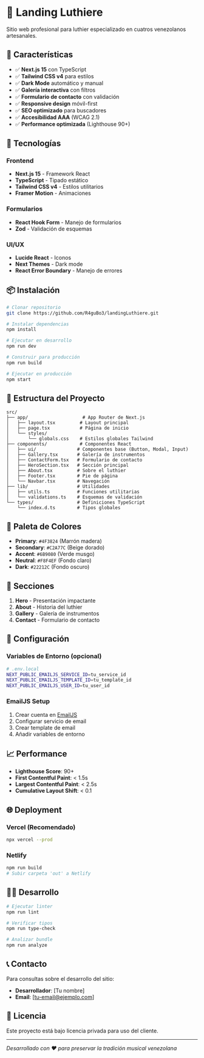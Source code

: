 # 🎸 Landing Luthiere

Sitio web profesional para luthier especializado en cuatros venezolanos artesanales.

## 🎯 Características

- ✅ **Next.js 15** con TypeScript
- ✅ **Tailwind CSS v4** para estilos
- ✅ **Dark Mode** automático y manual
- ✅ **Galería interactiva** con filtros
- ✅ **Formulario de contacto** con validación
- ✅ **Responsive design** móvil-first
- ✅ **SEO optimizado** para buscadores
- ✅ **Accesibilidad AAA** (WCAG 2.1)
- ✅ **Performance optimizada** (Lighthouse 90+)

## 🚀 Tecnologías

### Frontend
- **Next.js 15** - Framework React
- **TypeScript** - Tipado estático
- **Tailwind CSS v4** - Estilos utilitarios
- **Framer Motion** - Animaciones

### Formularios
- **React Hook Form** - Manejo de formularios
- **Zod** - Validación de esquemas

### UI/UX
- **Lucide React** - Iconos
- **Next Themes** - Dark mode
- **React Error Boundary** - Manejo de errores

## 📦 Instalación

```bash
# Clonar repositorio
git clone https://github.com/R4guBo3/landingLuthiere.git

# Instalar dependencias
npm install

# Ejecutar en desarrollo
npm run dev

# Construir para producción
npm run build

# Ejecutar en producción
npm start
```

## 🎨 Estructura del Proyecto

```
src/
├── app/                    # App Router de Next.js
│   ├── layout.tsx         # Layout principal
│   ├── page.tsx           # Página de inicio
│   └── styles/
│       └── globals.css    # Estilos globales Tailwind
├── components/            # Componentes React
│   ├── ui/               # Componentes base (Button, Modal, Input)
│   ├── Gallery.tsx       # Galería de instrumentos
│   ├── ContactForm.tsx   # Formulario de contacto
│   ├── HeroSection.tsx   # Sección principal
│   ├── About.tsx         # Sobre el luthier
│   ├── Footer.tsx        # Pie de página
│   └── Navbar.tsx        # Navegación
├── lib/                  # Utilidades
│   ├── utils.ts          # Funciones utilitarias
│   └── validations.ts    # Esquemas de validación
└── types/                # Definiciones TypeScript
    └── index.d.ts        # Tipos globales
```

## 🎨 Paleta de Colores

- **Primary**: `#4F3824` (Marrón madera)
- **Secondary**: `#C2A77C` (Beige dorado)
- **Accent**: `#6B9080` (Verde musgo)
- **Neutral**: `#F8F4EF` (Fondo claro)
- **Dark**: `#22212C` (Fondo oscuro)

## 📱 Secciones

1. **Hero** - Presentación impactante
2. **About** - Historia del luthier
3. **Gallery** - Galería de instrumentos
4. **Contact** - Formulario de contacto

## 🔧 Configuración

### Variables de Entorno (opcional)

```bash
# .env.local
NEXT_PUBLIC_EMAILJS_SERVICE_ID=tu_service_id
NEXT_PUBLIC_EMAILJS_TEMPLATE_ID=tu_template_id
NEXT_PUBLIC_EMAILJS_USER_ID=tu_user_id
```

### EmailJS Setup

1. Crear cuenta en [EmailJS](https://www.emailjs.com/)
2. Configurar servicio de email
3. Crear template de email
4. Añadir variables de entorno

## 📈 Performance

- **Lighthouse Score**: 90+
- **First Contentful Paint**: < 1.5s
- **Largest Contentful Paint**: < 2.5s
- **Cumulative Layout Shift**: < 0.1

## 🌐 Deployment

### Vercel (Recomendado)
```bash
npx vercel --prod
```

### Netlify
```bash
npm run build
# Subir carpeta 'out' a Netlify
```

## 👨‍💻 Desarrollo

```bash
# Ejecutar linter
npm run lint

# Verificar tipos
npm run type-check

# Analizar bundle
npm run analyze
```

## 📞 Contacto

Para consultas sobre el desarrollo del sitio:
- **Desarrollador**: [Tu nombre]
- **Email**: [tu-email@ejemplo.com]

## 📄 Licencia

Este proyecto está bajo licencia privada para uso del cliente.

---

*Desarrollado con ❤️ para preservar la tradición musical venezolana*